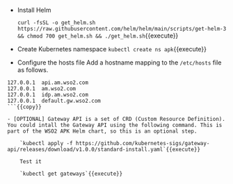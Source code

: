 - Install Helm

    `curl -fsSL -o get_helm.sh https://raw.githubusercontent.com/helm/helm/main/scripts/get-helm-3 && chmod 700 get_helm.sh && ./get_helm.sh`{{execute}}

- Create Kubernetes namespace
    `kubectl create ns apk`{{execute}}

- Configure the hosts file
Add a hostname mapping to the `/etc/hosts` file as follows.

```
127.0.0.1  api.am.wso2.com
127.0.0.1  am.wso2.com
127.0.0.1  idp.am.wso2.com
127.0.0.1  default.gw.wso2.com
```{{copy}}

- [OPTIONAL] Gateway API is a set of CRD (Custom Resource Definition). You could intall the Gateway API using the following command. This is part of the WSO2 APK Helm chart, so this is an optional step.

    `kubectl apply -f https://github.com/kubernetes-sigs/gateway-api/releases/download/v1.0.0/standard-install.yaml`{{execute}}

    Test it

    `kubectl get gateways`{{execute}}